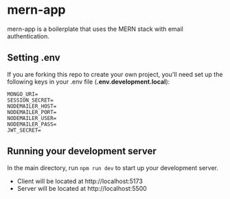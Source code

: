 # mern-app

mern-app is a boilerplate that uses the MERN stack with email authentication.

## Setting .env

If you are forking this repo to create your own project, you'll need set up the following keys in your .env file (**.env.development.local**):

```
MONGO_URI=
SESSION_SECRET=
NODEMAILER_HOST=
NODEMAILER_PORT=
NODEMAILER_USER=
NODEMAILER_PASS=
JWT_SECRET=
```

## Running your development server

In the main directory, run `npm run dev` to start up your development server.

- Client will be located at http://localhost:5173
- Server will be located at http://localhost:5500
